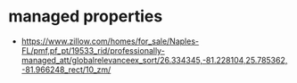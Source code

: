 # managed properties
- https://www.zillow.com/homes/for_sale/Naples-FL/pmf,pf_pt/19533_rid/professionally-managed_att/globalrelevanceex_sort/26.334345,-81.228104,25.785362,-81.966248_rect/10_zm/
